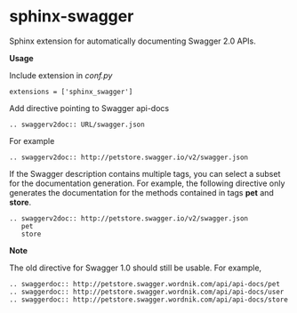 # sphinx-swagger
Sphinx extension for automatically documenting Swagger 2.0 APIs.

**Usage**

Include extension in *conf.py*

    extensions = ['sphinx_swagger']

Add directive pointing to Swagger api-docs

    .. swaggerv2doc:: URL/swagger.json

For example    

    .. swaggerv2doc:: http://petstore.swagger.io/v2/swagger.json

If the Swagger description contains multiple tags, you can select a subset
for the documentation generation. For example, the following directive only
generates the documentation for the methods contained in tags **pet** and
**store**.

    .. swaggerv2doc:: http://petstore.swagger.io/v2/swagger.json
       pet
       store

**Note**

The old directive for Swagger 1.0 should still be usable. For example,

    .. swaggerdoc:: http://petstore.swagger.wordnik.com/api/api-docs/pet
    .. swaggerdoc:: http://petstore.swagger.wordnik.com/api/api-docs/user
    .. swaggerdoc:: http://petstore.swagger.wordnik.com/api/api-docs/store
